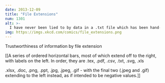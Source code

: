 ```yaml
---
date: 2013-12-09
title: "File Extensions"
num: 1301
alt: >-
  I have never been lied to by data in a .txt file which has been hand-aligned.
img: https://imgs.xkcd.com/comics/file_extensions.png
---
```

Trustworthiness of information by file extension

[[A series of ordered horizontal bars, most of which extend off to the right, with labels on the left. In order, they are .tex, .pdf, .csv, .txt, .svg, .xls

.xlsx, .doc, .png, .ppt, .jpg, .jpeg, .gif - with the final two (.jpeg and .gif) extending to the left instead, as if intended to be negative values.]]

